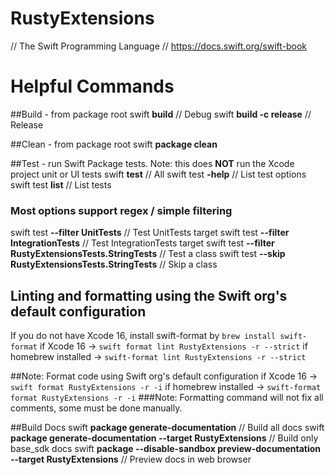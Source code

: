 # RustyExtensions

// The Swift Programming Language
// https://docs.swift.org/swift-book

# Helpful Commands

##Build - from package root
swift **build** // Debug
swift **build -c release** // Release

##Clean - from package root
swift **package clean** 

##Test - run Swift Package tests.  Note: this does **NOT** run the Xcode project unit or UI tests
swift **test** // All
swift test **-help** // List test options
swift test **list** // List tests

### Most options support regex / simple filtering
swift test **--filter UnitTests** // Test UnitTests target
swift test **--filter IntegrationTests** // Test IntegrationTests target
swift test **--filter RustyExtensionsTests.StringTests** // Test a class
swift test **--skip RustyExtensionsTests.StringTests** // Skip a class


## Linting and formatting using the Swift org's default configuration

If you do not have Xcode 16, install swift-format by `brew install swift-format`
if Xcode 16 -> `swift format lint RustyExtensions -r --strict`
if homebrew installed -> `swift-format lint RustyExtensions -r --strict`

##Note: Format code using Swift org's default configuration
if Xcode 16 -> `swift format RustyExtensions -r -i`
if homebrew installed -> `swift-format format RustyExtensions -r -i`
###Note: Formatting command will not fix all comments, some must be done manually.

##Build Docs
swift **package generate-documentation** // Build all docs
swift **package generate-documentation --target RustyExtensions** // Build only base_sdk docs
swift **package --disable-sandbox preview-documentation --target RustyExtensions** // Preview docs in web browser
   
